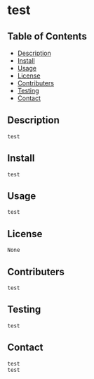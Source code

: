 
# test

## Table of Contents

- [Description](#description)
- [Install](#install)
- [Usage](#usage)
- [License](#license)
- [Contributers](#contributers)
- [Testing](#testing)
- [Contact](#contact)

## Description
    test

## Install
    test

## Usage
    test

## License
    None

## Contributers
    test

## Testing
    test

## Contact
    test
    test
    